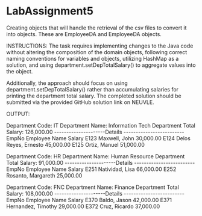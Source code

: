 # LabAssignment5
Creating objects that will handle the retrieval of the csv files to convert it into objects.  These are EmployeeDA and EmployeeDA objects.

INSTRUCTIONS:
The task requires implementing changes to the Java code without altering the composition of the domain objects, following correct naming conventions for variables and objects, utilizing HashMap as a solution, and using department.setDepTotalSalary() to aggregate values into the object.

Additionally, the approach should focus on using department.setDepTotalSalary() rather than accumulating salaries for printing the department total salary. The completed solution should be submitted via the provided GitHub solution link on NEUVLE.

OUTPUT:

Department Code: IT
Department Name: Information Tech
Department Total Salary: 126,000.00
---------------------Details -------------------------
EmpNo           Employee Name           Salary
E123            Maxwell, John           30,000.00
E124            Delos Reyes, Ernesto    45,000.00
E125            Ortiz, Manuel           51,000.00

Department Code: HR
Department Name: Human Resource
Department Total Salary: 91,000.00
---------------------Details -------------------------
EmpNo           Employee Name           Salary
E251            Natividad, Lisa         66,000.00
E252            Rosanto, Margareth      25,000.00

Department Code: FNC
Department Name: Finance
Department Total Salary: 108,000.00
---------------------Details -------------------------
EmpNo           Employee Name           Salary
E370            Baldo, Jason            42,000.00
E371            Hernandez, Timothy      29,000.00
E372            Cruz, Ricardo           37,000.00